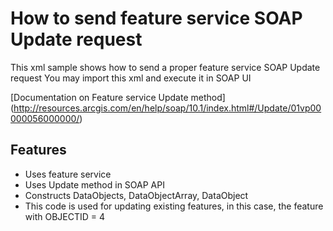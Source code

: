 # How to send feature service SOAP Update request 
This xml sample shows how to send a proper feature service SOAP Update request
You may import this xml and execute it in SOAP UI


[Documentation on Feature service Update method]
(http://resources.arcgis.com/en/help/soap/10.1/index.html#/Update/01vp00000056000000/)

## Features
* Uses feature service
* Uses Update method in SOAP API
* Constructs DataObjects, DataObjectArray, DataObject 
* This code is used for updating existing features, in this case, the feature with OBJECTID = 4